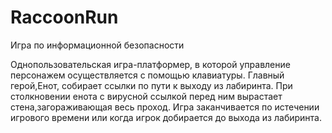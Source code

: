 # RaccoonRun
Игра по информационной безопасности

Однопользовательская игра-платформер, в которой управление персонажем осуществляется с помощью клавиатуры.
Главный герой,Енот, собирает ссылки по пути к выходу из лабиринта. При столкновении енота с вирусной ссылкой перед ним вырастает стена,загораживающая весь проход. Игра заканчивается по истечении игрового времени или когда игрок добирается до выхода из лабиринта.
